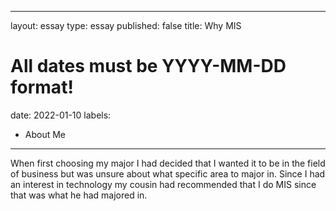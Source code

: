 ---
layout: essay
type: essay
published: false
title: Why MIS
# All dates must be YYYY-MM-DD format!
date: 2022-01-10
labels:
  - About Me
  ---

When first choosing my major I had decided that I wanted it to be in the field of business but was unsure about what specific area to major in. Since I had an interest in technology my cousin had recommended that I do MIS since that was what he had majored in.
